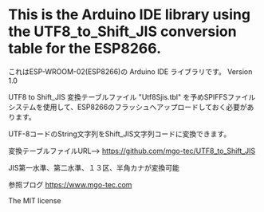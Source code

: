 # This is the Arduino IDE library using the UTF8_to_Shift_JIS conversion table for the ESP8266.

これはESP-WROOM-02(ESP8266)の Arduino IDE ライブラリです。
Version 1.0

UTF8 to Shift_JIS 変換テーブルファイル "Utf8Sjis.tbl" を予めSPIFFSファイルシステムを使用して、ESP8266のフラッシュへアップロードしておく必要があります。

UTF-8コードのString文字列をShift_JIS文字列コードに変換できます。

変換テーブルファイルURL--> https://github.com/mgo-tec/UTF8_to_Shift_JIS


JIS第一水準、第二水準、１３区、半角カナが変換可能

参照ブログ https://www.mgo-tec.com

The MIT license